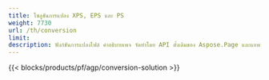 ```yaml
---
title: โซลูชันการแปลง XPS, EPS และ PS 
weight: 7730
url: /th/conversion
limit: 
description: ฟังก์ชันการแปลงไฟล์ คำอธิบายเพจ จัดทำโดย API ดั้งเดิมของ Aspose.Page และแอพฟรีเพื่อแปลงไฟล์ XPS, PS, EPS และ OXPS
---
```


{{< blocks/products/pf/agp/conversion-solution >}} 